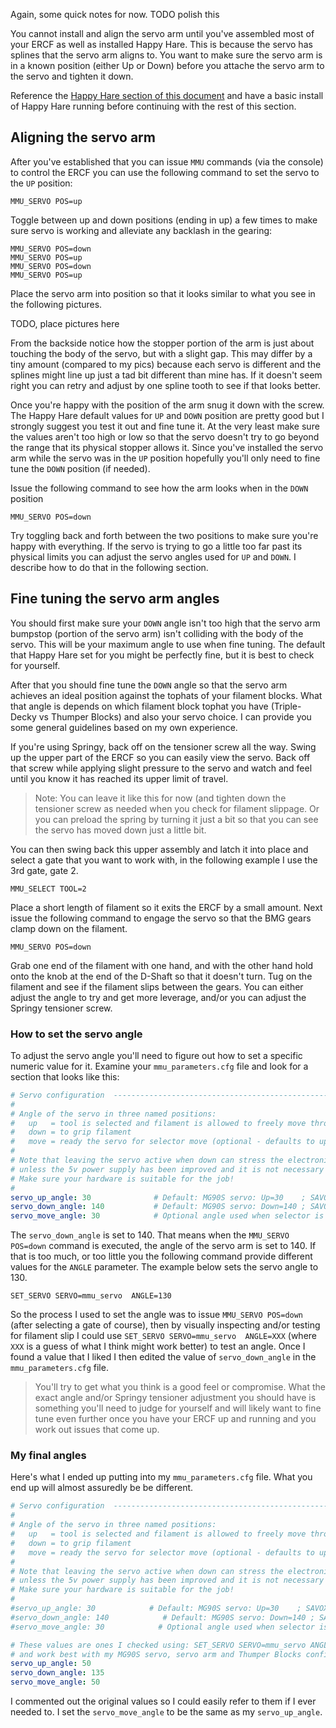 
Again, some quick notes for now. TODO polish this

You cannot install and align the servo arm until you've assembled most of your ERCF as well as installed Happy Hare. This is because
the servo has splines that the servo arm aligns to. You want to make sure the servo arm is in a known position (either Up or Down) before
you attache the servo arm to the servo and tighten it down.

Reference the [Happy Hare section of this document](./happy-hare.md) and have a basic install of Happy Hare running before continuing with the rest of this section.

## Aligning the servo arm
After you've established that you can issue `MMU` commands (via the console) to control the ERCF you can use the following command to set the servo to the `UP` position:
```
MMU_SERVO POS=up
```

Toggle between up and down positions (ending in up) a few times to make sure servo is working and alleviate any backlash in the gearing:
```
MMU_SERVO POS=down
MMU_SERVO POS=up
MMU_SERVO POS=down
MMU_SERVO POS=up
```

Place the servo arm into position so that it looks similar to what you see in the following pictures.

TODO, place pictures here

From the backside notice how the stopper portion of the arm is just about touching the body of the servo, but with a slight gap. This may differ by a tiny amount (compared to my pics) because each servo is different and the splines might line up just a tad bit different than mine has. If it doesn't seem right you can retry and adjust by one spline tooth to see if that looks better.

Once you're happy with the position of the arm snug it down with the screw. The Happy Hare default values for `UP` and `DOWN` position are pretty good but I strongly suggest you test it out and fine tune it. At the very least make sure the values aren't too high or low so that the servo doesn't try to go beyond the range that its physical stopper allows it. Since you've installed the servo arm while the servo was in the `UP` position hopefully you'll only need to fine tune the `DOWN` position (if needed).

Issue the following command to see how the arm looks when in the `DOWN` position
```
MMU_SERVO POS=down
```

Try toggling back and forth between the two positions to make sure you're happy with everything. If the servo is trying to go a little too far past its physical limits you can adjust the servo angles used for `UP` and `DOWN`. I describe how to do that in the following section.

## Fine tuning the servo arm angles

You should first make sure your `DOWN` angle isn't too high that the servo arm bumpstop (portion of the servo arm) isn't colliding with the body of the servo. This will be your maximum angle to use when fine tuning. The default that Happy Hare set for you might be perfectly fine, but it is best to check for yourself.

After that you should fine tune the `DOWN` angle so that the servo arm achieves an ideal position against the tophats of your filament blocks. What that angle is depends on which filament block tophat you have (Triple-Decky vs Thumper Blocks) and also your servo choice. I can provide you some general guidelines based on my own experience.

If you're using Springy, back off on the tensioner screw all the way. Swing up the upper part of the ERCF so you can easily view the servo. Back off that screw while applying slight pressure to the servo and watch and feel until you know it has reached its upper limit of travel. 

> Note: You can leave it like this for now (and tighten down the tensioner screw as needed when you check for filament slippage. Or you can preload the spring by turning it just a bit so that you can see the servo has moved down just a little bit.


You can then swing back this upper assembly and latch it into place and select a gate that you want to work with, in the following example I use the 3rd gate, gate 2.

```
MMU_SELECT TOOL=2
```

Place a short length of filament so it exits the ERCF by a small amount. Next issue the following command to engage the servo so that the BMG gears clamp down on the filament.

```
MMU_SERVO POS=down
```

Grab one end of the filament with one hand, and with the other hand hold onto the knob at the end of the D-Shaft so that it doesn't turn. Tug on the filament and see if the filament slips between the gears. You can either adjust the angle to try and get more leverage, and/or you can adjust the Springy tensioner screw.

### How to set the servo angle
To adjust the servo angle you'll need to figure out how to set a specific numeric value for it. Examine your `mmu_parameters.cfg` file and look for a section that looks like this:

```yaml
# Servo configuration  -----------------------------------------------------------------------------------------------------
#
# Angle of the servo in three named positions:
#   up   = tool is selected and filament is allowed to freely move through gate
#   down = to grip filament
#   move = ready the servo for selector move (optional - defaults to up)
#
# Note that leaving the servo active when down can stress the electronics and is not recommended with EASY-BRD or ERB board
# unless the 5v power supply has been improved and it is not necessary with standard ERCF build.
# Make sure your hardware is suitable for the job!
#
servo_up_angle: 30              # Default: MG90S servo: Up=30    ; SAVOX SH0255MG: Up=140
servo_down_angle: 140           # Default: MG90S servo: Down=140 ; SAVOX SH0255MG: Down=30
servo_move_angle: 30            # Optional angle used when selector is moved (defaults to up position)
```

The `servo_down_angle` is set to 140. That means when the `MMU_SERVO POS=down` command is executed, the angle of the servo arm is set to 140. If that is too much, or too little you the following command provide different values for the `ANGLE` parameter. The example below sets the servo angle to 130.

```
SET_SERVO SERVO=mmu_servo  ANGLE=130
```

So the process I used to set the angle was to issue `MMU_SERVO POS=down` (after selecting a gate of course), then by visually inspecting and/or testing for filament slip I could use `SET_SERVO SERVO=mmu_servo  ANGLE=XXX` (where `XXX` is a guess of what I think might work better) to test an angle. Once I found a value that I liked I then edited the value of `servo_down_angle` in the `mmu_parameters.cfg` file.

> You'll try to get what you think is a good feel or compromise. What the exact angle and/or Springy tensioner adjustment you should have is something you'll need to judge for yourself and will likely want to fine tune even further once you have your ERCF up and running and you work out issues that come up.

### My final angles

Here's what I ended up putting into my `mmu_parameters.cfg` file. What you end up will almost assuredly be be different.
```yaml
# Servo configuration  -----------------------------------------------------------------------------------------------------
#
# Angle of the servo in three named positions:
#   up   = tool is selected and filament is allowed to freely move through gate
#   down = to grip filament
#   move = ready the servo for selector move (optional - defaults to up)
#
# Note that leaving the servo active when down can stress the electronics and is not recommended with EASY-BRD or ERB board
# unless the 5v power supply has been improved and it is not necessary with standard ERCF build.
# Make sure your hardware is suitable for the job!
#
#servo_up_angle: 30            # Default: MG90S servo: Up=30    ; SAVOX SH0255MG: Up=140
#servo_down_angle: 140            # Default: MG90S servo: Down=140 ; SAVOX SH0255MG: Down=30
#servo_move_angle: 30            # Optional angle used when selector is moved (defaults to up position)

# These values are ones I checked using: SET_SERVO SERVO=mmu_servo ANGLE=50
# and work best with my MG90S servo, servo arm and Thumper Blocks configuration
servo_up_angle: 50
servo_down_angle: 135
servo_move_angle: 50
```

I commented out the original values so I could easily refer to them if I ever needed to. I set the `servo_move_angle` to be the same as my `servo_up_angle`.

